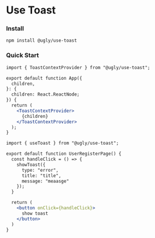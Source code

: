 # Use Toast

### Install

`npm install @ugly/use-toast`

### Quick Start

```apache
import { ToastContextProvider } from "@ugly/use-toast";

export default function App({
  children,
}: {
  children: React.ReactNode;
}) {
  return (
    <ToastContextProvider>
      {children}
    </ToastContextProvider>
  );
}

```

```apache
import { useToast } from "@ugly/use-toast";

export default function UserRegisterPage() {
  const handleClick = () => {
    showToast({
      type: "error",
      title: "title",
      message: "meaasge"
    });
  }

  return (
    <button onClick={handleClick}>
      show toast
    </button>
  )
}

```
